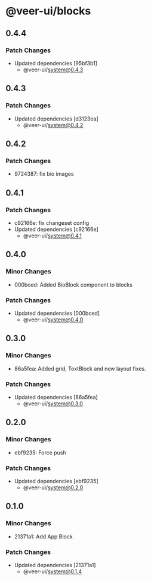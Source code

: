 # @veer-ui/blocks

## 0.4.4

### Patch Changes

- Updated dependencies [95bf3b1]
  - @veer-ui/system@0.4.3

## 0.4.3

### Patch Changes

- Updated dependencies [d3123ea]
  - @veer-ui/system@0.4.2

## 0.4.2

### Patch Changes

- 9724387: fix bio images

## 0.4.1

### Patch Changes

- c92166e: fix changeset config
- Updated dependencies [c92166e]
  - @veer-ui/system@0.4.1

## 0.4.0

### Minor Changes

- 000bced: Added BioBlock component to blocks

### Patch Changes

- Updated dependencies [000bced]
  - @veer-ui/system@0.4.0

## 0.3.0

### Minor Changes

- 86a5fea: Added grid, TextBlock and new layout fixes.

### Patch Changes

- Updated dependencies [86a5fea]
  - @veer-ui/system@0.3.0

## 0.2.0

### Minor Changes

- ebf9235: Force push

### Patch Changes

- Updated dependencies [ebf9235]
  - @veer-ui/system@0.2.0

## 0.1.0

### Minor Changes

- 21371a1: Add App Block

### Patch Changes

- Updated dependencies [21371a1]
  - @veer-ui/system@0.1.4
